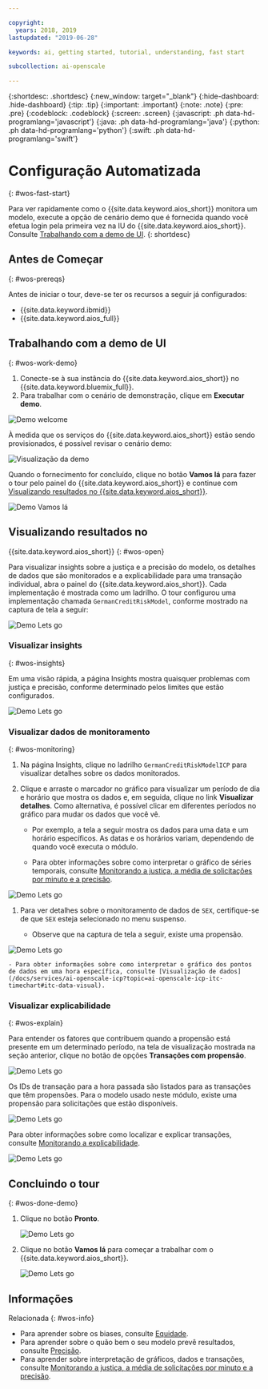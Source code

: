 ```yaml
---

copyright:
  years: 2018, 2019
lastupdated: "2019-06-28"

keywords: ai, getting started, tutorial, understanding, fast start

subcollection: ai-openscale

---
```


{:shortdesc: .shortdesc}
{:new_window: target="_blank"}
{:hide-dashboard: .hide-dashboard}
{:tip: .tip}
{:important: .important}
{:note: .note}
{:pre: .pre}
{:codeblock: .codeblock}
{:screen: .screen}
{:javascript: .ph data-hd-programlang='javascript'}
{:java: .ph data-hd-programlang='java'}
{:python: .ph data-hd-programlang='python'}
{:swift: .ph data-hd-programlang='swift'}

# Configuração Automatizada
{: #wos-fast-start}

Para ver rapidamente como o {{site.data.keyword.aios_short}} monitora um modelo, execute a opção de cenário demo que é fornecida quando você efetua login pela primeira vez na IU do {{site.data.keyword.aios_short}}.  Consulte [Trabalhando com a demo de UI](#wos-work-demo).
{: shortdesc}

## Antes de Começar
{: #wos-prereqs}

Antes de iniciar o tour, deve-se ter os recursos a seguir já configurados:

- {{site.data.keyword.ibmid}}
- {{site.data.keyword.aios_full}}

## Trabalhando com a demo de UI
{: #wos-work-demo}

1.  Conecte-se à sua instância do {{site.data.keyword.aios_short}} no {{site.data.keyword.bluemix_full}}.
1.  Para trabalhar com o cenário de demonstração, clique em **Executar demo**.

   ![Demo welcome](images/fastpath_demo_11.31.04.png)

   À medida que os serviços do {{site.data.keyword.aios_short}} estão sendo provisionados, é possível revisar o cenário demo:

   ![Visualização da demo](images/fastpath_demo_11.31.58.png)

Quando o fornecimento for concluído, clique no botão **Vamos lá** para
fazer o tour pelo painel do {{site.data.keyword.aios_short}} e continue com [Visualizando resultados no {{site.data.keyword.aios_short}}](#wos-open).

   ![Demo Vamos lá](images/fastpath_demo_11.33.45.png)


## Visualizando resultados no
{{site.data.keyword.aios_short}}
{: #wos-open}

Para visualizar insights sobre a justiça e a precisão do modelo, os detalhes de dados que são monitorados e a explicabilidade para uma transação individual, abra o painel do {{site.data.keyword.aios_short}}. Cada implementação é mostrada como um ladrilho. O tour configurou uma implementação chamada `GermanCreditRiskModel`, conforme mostrado na captura de tela a seguir:


   ![Demo Lets go](images/fastpath_demo_11.33.54.png)


### Visualizar insights
{: #wos-insights}

Em uma visão rápida, a página Insights mostra quaisquer problemas com justiça e precisão, conforme determinado pelos limites que estão configurados.

   ![Demo Lets go](images/fastpath_demo_11.34.00.png)

### Visualizar dados de monitoramento
{: #wos-monitoring}

1.  Na página Insights, clique no ladrilho `GermanCreditRiskModelICP` para visualizar detalhes sobre os dados monitorados.
1.  Clique e arraste o marcador no gráfico para visualizar um período de dia e horário que mostra os dados e, em seguida, clique no link **Visualizar detalhes**. Como alternativa, é possível clicar em diferentes períodos no gráfico para mudar os dados que você vê.

     - Por exemplo, a tela a seguir mostra os dados para uma data e um horário específicos. As datas e os horários variam, dependendo de quando você executa o módulo.

     - Para obter informações sobre como interpretar o gráfico de séries temporais, consulte [Monitorando a justiça, a média de solicitações por minuto e a precisão](/docs/services/ai-openscale-icp?topic=ai-openscale-icp-itc-timechart).

   ![Demo Lets go](images/fastpath_demo_11.34.17.png)

1.  Para ver detalhes sobre o monitoramento de dados de `SEX`, certifique-se
de que `SEX` esteja selecionado no menu suspenso.

    - Observe que na captura de tela a seguir, existe uma propensão.
    
   ![Demo Lets go](images/fastpath_demo_11.34.27.png)

    - Para obter informações sobre como interpretar o gráfico dos pontos de dados em uma hora específica, consulte [Visualização de dados](/docs/services/ai-openscale-icp?topic=ai-openscale-icp-itc-timechart#itc-data-visual).


### Visualizar explicabilidade
{: #wos-explain}

Para entender os fatores que contribuem quando a propensão está presente em um determinado
período, na tela de visualização mostrada na seção anterior, clique no botão de opções
**Transações com propensão**.

   ![Demo Lets go](images/fastpath_demo_11.35.06.png)

Os IDs de transação para a hora passada são listados para as transações que têm propensões. Para
o modelo usado neste módulo, existe uma propensão para solicitações que estão disponíveis.

   ![Demo Lets go](images/fastpath_demo_11.35.12.png)

Para obter informações sobre como localizar e explicar transações, consulte [Monitorando a explicabilidade](/docs/services/ai-openscale-icp?topic=ai-openscale-icp-ie-ov).

   ![Demo Lets go](images/fastpath_demo_11.35.50.png)

## Concluindo o tour
{: #wos-done-demo}

1. Clique no botão **Pronto**.

   ![Demo Lets go](images/fastpath_demo_11.37.22.png)

2. Clique no botão **Vamos lá** para começar a trabalhar com o {{site.data.keyword.aios_short}}.

   ![Demo Lets go](images/fastpath_demo_11.33.45.png)


## Informações
Relacionada
{: #wos-info}

- Para aprender sobre os biases, consulte [Equidade](/docs/services/ai-openscale-icp?topic=ai-openscale-icp-mf-monitor).
- Para aprender sobre o quão bem o seu modelo prevê resultados, consulte [Precisão](/docs/services/ai-openscale-icp?topic=ai-openscale-icp-acc-monitor).
- Para aprender sobre interpretação de gráficos, dados e transações, consulte [Monitorando a justiça, a média de solicitações por minuto e a precisão](/docs/services/ai-openscale-icp?topic=ai-openscale-icp-itc-timechart).
